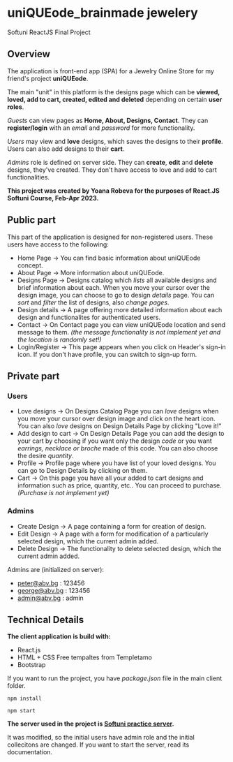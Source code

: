 # uniQUEode_brainmade jewelery

Softuni ReactJS Final Project

## Overview

The application is front-end app (SPA) for a Jewelry Online Store for my friend's project **uniQUEode**. 

The main "unit" in this platform is the designs page which can be **viewed, loved, add to cart, created, edited and deleted** depending on certain **user roles**.

*Guests* can view pages as **Home, About, Designs, Contact**. They can **register/login** with an *email* and *password* for more functionality.

*Users* may view and **love** designs, which saves the designs to their **profile**. 
Users can also add designs to their **cart**.

*Admins* role is defined on server side. They can **create**, **edit** and **delete** designs, they've created. 
They don't have access to love and add to cart functionalities.

**This project was created by Yoana Robeva for the purposes of React.JS Softuni Course, Feb-Apr 2023.**

## Public part

This part of the application is designed for non-registered users. These users have access to the following:

- Home Page -> You can find basic information about uniQUEode concept.
- About Page -> More information about uniQUEode.
- Designs Page -> Designs catalog which *lists* all available designs and brief information about each. When you move your cursor over the design image, you can choose to go to design *details* page. You can *sort* and *filter* the list of designs, also *change pages*.
- Design details -> A page offering more detailed information about each design and functionalites for authenticated users.
- Contact -> On Contact page you can view uniQUEode location and send message to them. *(the message functionality is not implement yet and the location is randomly set!)*
- Login/Register -> This page appears when you click on Header's sign-in icon. If you don't have profile, you can switch to sign-up form.

## Private part

### Users

- Love designs -> On Designs Catalog Page you can *love* designs when you move your cursor over design image and click on the heart icon. You can also *love* designs on Design Details Page by clicking "Love it!"
- Add design to cart -> On Design Details Page you can add the design to your cart by choosing if you want only the design *code* or you want *earrings, necklace or broche* made of this code. You can also choose the desire *quantity*.
- Profile -> Profile page where you have list of your loved designs. You can go to Design Details by clicking on them.
- Cart -> On this page you have all your added to cart designs and information such as price, quantity, etc.. You can proceed to purchase. *(Purchase is not implement yet)*

### Admins

- Create Design -> A page containing a form for creation of design.
- Edit Design -> A page with a form for modification of a particularly selected design, which the current admin added.
- Delete Design -> The functionality to delete selected design, which the current admin added.

Admins are (initialized on server): 

- peter@abv.bg : 123456
- george@abv.bg : 123456
- admin@abv.bg : admin

## Technical Details

**The client application is build with:**
- React.js
- HTML + CSS Free tempaltes from Templetamo
- Bootstrap

If you want to run the project, you have *package.json* file in the main client folder.

``npm install``

``npm start``

**The server used in the project is [Softuni practice server](https://github.com/softuni-practice-server/softuni-practice-server).**

It was modified, so the initial users have admin role and the initial collecitons are changed. If you want to start the server, read its documentation.